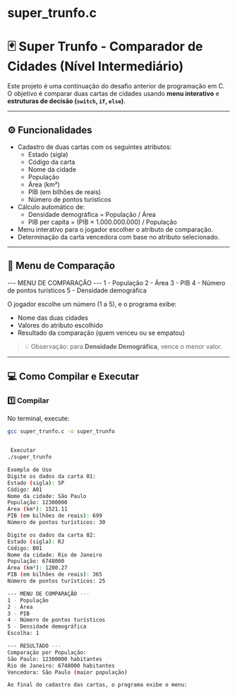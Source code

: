 # super_trunfo.c
# 🃏 Super Trunfo - Comparador de Cidades (Nível Intermediário)

Este projeto é uma continuação do desafio anterior de programação em C.  
O objetivo é comparar duas cartas de cidades usando **menu interativo** e **estruturas de decisão (`switch`, `if`, `else`)**.

---

## ⚙️ Funcionalidades

- Cadastro de duas cartas com os seguintes atributos:
  - Estado (sigla)
  - Código da carta
  - Nome da cidade
  - População
  - Área (km²)
  - PIB (em bilhões de reais)
  - Número de pontos turísticos
- Cálculo automático de:
  - Densidade demográfica = População / Área
  - PIB per capita = (PIB × 1.000.000.000) / População
- Menu interativo para o jogador escolher o atributo de comparação.
- Determinação da carta vencedora com base no atributo selecionado.

---

## 🧭 Menu de Comparação

--- MENU DE COMPARAÇÃO ---
1 - População
2 - Área
3 - PIB
4 - Número de pontos turísticos
5 - Densidade demográfica


O jogador escolhe um número (1 a 5), e o programa exibe:

- Nome das duas cidades
- Valores do atributo escolhido
- Resultado da comparação (quem venceu ou se empatou)

> 💡 Observação: para **Densidade Demográfica**, vence o menor valor.

---

## 💻 Como Compilar e Executar

### 1️⃣ Compilar
No terminal, execute:
```bash
gcc super_trunfo.c -o super_trunfo


 Executar
./super_trunfo

Exemplo de Uso
Digite os dados da carta 01:
Estado (sigla): SP
Código: A01
Nome da cidade: São Paulo
População: 12300000
Área (km²): 1521.11
PIB (em bilhões de reais): 699
Número de pontos turísticos: 30

Digite os dados da carta 02:
Estado (sigla): RJ
Código: B01
Nome da cidade: Rio de Janeiro
População: 6748000
Área (km²): 1200.27
PIB (em bilhões de reais): 365
Número de pontos turísticos: 25

--- MENU DE COMPARAÇÃO ---
1 - População
2 - Área
3 - PIB
4 - Número de pontos turísticos
5 - Densidade demográfica
Escolha: 1

--- RESULTADO ---
Comparação por População:
São Paulo: 12300000 habitantes
Rio de Janeiro: 6748000 habitantes
Vencedora: São Paulo (maior população)

Ao final do cadastro das cartas, o programa exibe o menu:

